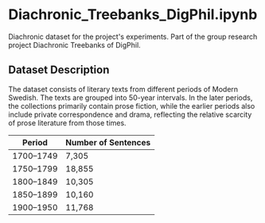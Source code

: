 # Diachronic_Treebanks_DigPhil.ipynb
Diachronic dataset for the project's experiments. Part of the group research project Diachronic Treebanks of DigPhil.

## Dataset Description
The dataset consists of literary texts from different periods of Modern Swedish. The texts are grouped into 50-year intervals. In the later periods, the collections primarily contain prose fiction, while the earlier periods also include private correspondence and drama, reflecting the relative scarcity of prose literature from those times.

| Period    | Number of Sentences |
|-----------|----------------------|
| 1700–1749 | 7,305               |
| 1750–1799 | 18,855              |
| 1800–1849 | 10,305              |
| 1850–1899 | 10,160              |
| 1900–1950 | 11,768              |


